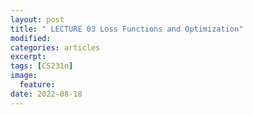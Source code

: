 ```yaml
---
layout: post
title: " LECTURE 03 Loss Functions and Optimization"
modified:
categories: articles
excerpt:
tags: [CS231n]
image:
  feature:
date: 2022-08-18
---
```


